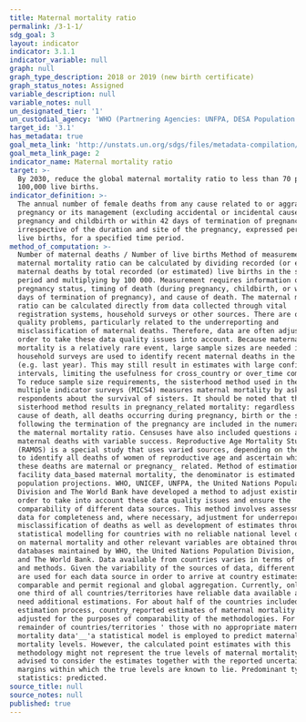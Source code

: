 ```yaml
---
title: Maternal mortality ratio
permalink: /3-1-1/
sdg_goal: 3
layout: indicator
indicator: 3.1.1
indicator_variable: null
graph: null
graph_type_description: 2018 or 2019 (new birth certificate)
graph_status_notes: Assigned
variable_description: null
variable_notes: null
un_designated_tier: '1'
un_custodial_agency: 'WHO (Partnering Agencies: UNFPA, DESA Population Division, World Bank)'
target_id: '3.1'
has_metadata: true
goal_meta_link: 'http://unstats.un.org/sdgs/files/metadata-compilation/Metadata-Goal-3.pdf'
goal_meta_link_page: 2
indicator_name: Maternal mortality ratio
target: >-
  By 2030, reduce the global maternal mortality ratio to less than 70 per
  100,000 live births.
indicator_definition: >-
  The annual number of female deaths from any cause related to or aggravated by
  pregnancy or its management (excluding accidental or incidental causes) during
  pregnancy and childbirth or within 42 days of termination of pregnancy,
  irrespective of the duration and site of the pregnancy, expressed per 100 000
  live births, for a specified time period.
method_of_computation: >-
  Number of maternal deaths / Number of live births Method of measurement The
  maternal mortality ratio can be calculated by dividing recorded (or estimated)
  maternal deaths by total recorded (or estimated) live births in the same
  period and multiplying by 100 000. Measurement requires information on
  pregnancy status, timing of death (during pregnancy, childbirth, or within 42
  days of termination of pregnancy), and cause of death. The maternal mortality
  ratio can be calculated directly from data collected through vital
  registration systems, household surveys or other sources. There are often data
  quality problems, particularly related to the underreporting and
  misclassification of maternal deaths. Therefore, data are often adjusted in
  order to take these data quality issues into account. Because maternal
  mortality is a relatively rare event, large sample sizes are needed if
  household surveys are used to identify recent maternal deaths in the household
  (e.g. last year). This may still result in estimates with large confidence
  intervals, limiting the usefulness for cross_country or over_time comparisons.
  To reduce sample size requirements, the sisterhood method used in the DHS and
  multiple indicator surveys (MICS4) measures maternal mortality by asking
  respondents about the survival of sisters. It should be noted that the
  sisterhood method results in pregnancy_related mortality: regardless of the
  cause of death, all deaths occurring during pregnancy, birth or the six weeks
  following the termination of the pregnancy are included in the numerator of
  the maternal mortality ratio. Censuses have also included questions about
  maternal deaths with variable success. Reproductive Age Mortality Studies
  (RAMOS) is a special study that uses varied sources, depending on the context,
  to identify all deaths of women of reproductive age and ascertain which of
  these deaths are maternal or pregnancy_ related. Method of estimation For
  facility data_based maternal mortality, the denominator is estimated using
  population projections. WHO, UNICEF, UNFPA, the United Nations Population
  Division and The World Bank have developed a method to adjust existing data in
  order to take into account these data quality issues and ensure the
  comparability of different data sources. This method involves assessment of
  data for completeness and, where necessary, adjustment for underreporting and
  misclassification of deaths as well as development of estimates through
  statistical modelling for countries with no reliable national level data. Data
  on maternal mortality and other relevant variables are obtained through
  databases maintained by WHO, the United Nations Population Division, UNICEF,
  and The World Bank. Data available from countries varies in terms of source
  and methods. Given the variability of the sources of data, different methods
  are used for each data source in order to arrive at country estimates that are
  comparable and permit regional and global aggregation. Currently, only about
  one third of all countries/territories have reliable data available and do not
  need additional estimations. For about half of the countries included in the
  estimation process, country_reported estimates of maternal mortality are
  adjusted for the purposes of comparability of the methodologies. For the
  remainder of countries/territories ' those with no appropriate maternal
  mortality data'__'a statistical model is employed to predict maternal
  mortality levels. However, the calculated point estimates with this
  methodology might not represent the true levels of maternal mortality. It is
  advised to consider the estimates together with the reported uncertainty
  margins within which the true levels are known to lie. Predominant type of
  statistics: predicted.
source_title: null
source_notes: null
published: true
---
```

